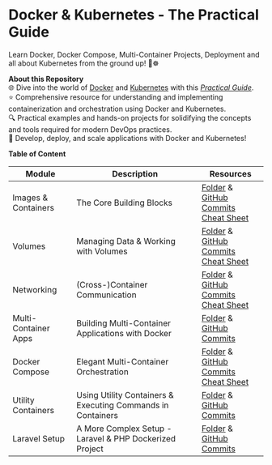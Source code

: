 # Docker & Kubernetes - The Practical Guide

Learn Docker, Docker Compose, Multi-Container Projects, Deployment and all about Kubernetes from the ground up! 🐳☸️

**About this Repository**<br />
🌐 Dive into the world of [Docker](https://react.dev/) and [Kubernetes](https://kubernetes.io/) with this _[Practical Guide](https://www.udemy.com/course/docker-kubernetes-the-practical-guide/)_.<br />
⭐ Comprehensive resource for understanding and implementing containerization and orchestration using Docker and Kubernetes.<br />
🔍 Practical examples and hands-on projects for solidifying the concepts and tools required for modern DevOps practices.<br />
🚀 Develop, deploy, and scale applications with Docker and Kubernetes!

**Table of Content**

| Module               | Description                                                      | Resources                                                                                                                                                                                            |
| -------------------- | ---------------------------------------------------------------- | ---------------------------------------------------------------------------------------------------------------------------------------------------------------------------------------------------- |
| Images & Containers  | The Core Building Blocks                                         | [Folder](./images-containers) & [GitHub Commits](https://github.com/ThomasCode92/docker-k8s-practical-guide/commits/images-containers/)<br />[Cheat Sheet](./images-containers/docs/cheat-sheet.pdf) |
| Volumes              | Managing Data & Working with Volumes                             | [Folder](./data-volumes/) & [GitHub Commits](https://github.com/ThomasCode92/docker-k8s-practical-guide/commits/data-volumes)<br />[Cheat Sheet](./data-volumes/docs/cheat-sheet.pdf)                |
| Networking           | (Cross-)Container Communication                                  | [Folder](./networking/) & [GitHub Commits](https://github.com/ThomasCode92/docker-k8s-practical-guide/commits/networking)<br />[Cheat Sheet](./networking/docs/cheat-sheet.pdf)                      |
| Multi-Container Apps | Building Multi-Container Applications with Docker                | [Folder](./multi-container-apps/) & [GitHub Commits](https://github.com/ThomasCode92/docker-k8s-practical-guide/commits/multi-container-apps)                                                        |
| Docker Compose       | Elegant Multi-Container Orchestration                            | [Folder](./docker-compose/) & [GitHub Commits](https://github.com/ThomasCode92/docker-k8s-practical-guide/commits/docker-compose)<br />[Cheat Sheet](./docker-compose/docs/cheat-sheet.pdf)          |
| Utility Containers   | Using Utility Containers &<br />Executing Commands in Containers | [Folder](./utility-containers/) & [GitHub Commits](https://github.com/ThomasCode92/docker-k8s-practical-guide/commits/utility-containers)                                                            |
| Laravel Setup        | A More Complex Setup - Laravel & PHP Dockerized Project          | [Folder](./laravel-setup/) & [GitHub Commits](https://github.com/ThomasCode92/docker-k8s-practical-guide/commits/laravel-setup/)                                                                     |

